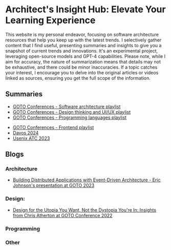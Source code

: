 # Architect's Insight Hub: Elevate Your Learning Experience

This website is my personal endeavor, focusing on software architecture resources that help you keep up with the latest trends. I selectively gather content that I find useful, presenting summaries and insights to give you a snapshot of current trends and innovations. It's an experimental project, leveraging open-source models and GPT-4 capabilities. Please note, while I aim for accuracy, the nature of summarization means that details may not be exhaustive, and there could be minor inaccuracies. If a topic catches your interest, I encourage you to delve into the original articles or videos linked as sources, ensuring you get the full scope of the information. 

## Summaries

* [GOTO Conferences - Software architecture playlist](goto_sw_arch_list.md)
* [GOTO Conferences - Design thinking and UI/UX playlist](goto_dt_ui_ux.md)
* [GOTO Conferences - Programming languages playlist](goto_programming_lang.md)
<!-- * [GOTO Conferences - Frontend playlist](goto_FE.md)
* [GOTO Conferences - Frontend playlist-v2](goto_FE_v2.md)
* [GOTO Conferences - Frontend playlist-v3](goto_FE_v3.md) -->
* [GOTO Conferences - Frontend playlist](goto_FE_v4.md)
* [Davos 2024](davos_2024.md)
* [Usenix ATC 2023](usenix_atc_2023.md)

## Blogs

### Architecture

* [Building Distributed Applications with Event-Driven Architecture - Eric Johnson's presentation at GOTO 2023](blog/architecture/eda.md)

### Design:

* [Design for the Utopia You Want, Not the Dystopia You're In: Insights from Chris Atherton at GOTO Conference 2022](blog/design/design_for_the_utopia.md)

### Programming

### Other